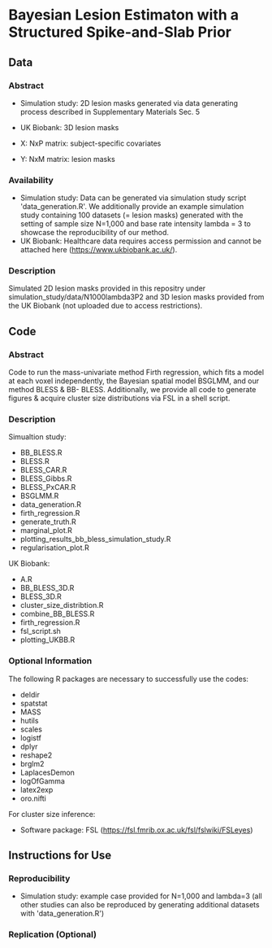 # Bayesian Lesion Estimaton with a Structured Spike-and-Slab Prior

## Data

### Abstract
- Simulation study: 2D lesion masks generated via data generating process described in Supplementary Materials Sec. 5
- UK Biobank: 3D lesion masks

- X: NxP matrix: subject-specific covariates
- Y: NxM matrix: lesion masks

### Availability 
- Simulation study: Data can be generated via simulation study script 'data_generation.R'. We additionally provide an example simulation study containing 100 datasets (= lesion masks) generated with the setting of sample size N=1,000 and base rate intensity lambda = 3 to showcase the reproducibility of our method. 
- UK Biobank: Healthcare data requires access permission and cannot be attached here (https://www.ukbiobank.ac.uk/).

### Description
Simulated 2D lesion masks provided in this repositry under simulation_study/data/N1000lambda3P2 and 3D lesion masks provided from the UK Biobank (not uploaded due to access restrictions).

## Code

### Abstract 
Code to run the mass-univariate method Firth regression, which fits a model at each voxel independently, the Bayesian spatial model BSGLMM, and our method BLESS & BB- BLESS. Additionally, we provide all code to generate figures & acquire cluster size distributions via FSL in a shell script.

### Description 

Simualtion study:
- BB_BLESS.R
- BLESS.R
- BLESS_CAR.R
- BLESS_Gibbs.R
- BLESS_PxCAR.R
- BSGLMM.R
- data_generation.R
- firth_regression.R
- generate_truth.R
- marginal_plot.R
- plotting_results_bb_bless_simulation_study.R
- regularisation_plot.R

UK Biobank:
- A.R
- BB_BLESS_3D.R
- BLESS_3D.R
- cluster_size_distribtion.R
- combine_BB_BLESS.R
- firth_regression.R
- fsl_script.sh
- plotting_UKBB.R

### Optional Information 
The following R packages are necessary to successfully use the codes:

- deldir
- spatstat
- MASS
- hutils
- scales
- logistf
- dplyr
- reshape2
- brglm2
- LaplacesDemon
- logOfGamma
- latex2exp
- oro.nifti

For cluster size inference: 
- Software package: FSL (https://fsl.fmrib.ox.ac.uk/fsl/fslwiki/FSLeyes)

## Instructions for Use

### Reproducibility
- Simulation study: example case provided for N=1,000 and lambda=3 (all other studies can also be reproduced by generating additional datasets with 'data_generation.R')

### Replication (Optional)
